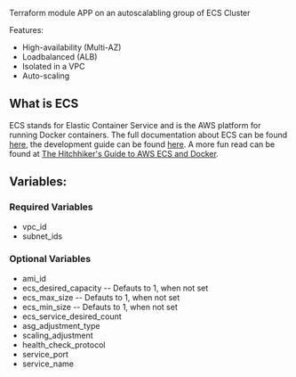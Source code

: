 Terraform module APP on an autoscalabling group of ECS Cluster

Features:
* High-availability (Multi-AZ)
* Loadbalanced (ALB)
* Isolated in a VPC
* Auto-scaling

## What is ECS

ECS stands for Elastic Container Service and is the AWS platform for running Docker containers.
The full documentation about ECS can be found [here](https://aws.amazon.com/ecs/), the development guide can be found [here](http://docs.aws.amazon.com/AmazonECS/latest/developerguide/Welcome.html). A more fun read can be found at [The Hitchhiker's Guide to AWS ECS and Docker](http://start.jcolemorrison.com/the-hitchhikers-guide-to-aws-ecs-and-docker/).



## Variables:

### Required Variables

- vpc_id
- subnet_ids

### Optional Variables

- ami_id
- ecs_desired_capacity      -- Defauts to 1, when not set
- ecs_max_size              -- Defauts to 1, when not set
- ecs_min_size              -- Defauts to 1, when not set
- ecs_service_desired_count
- asg_adjustment_type
- scaling_adjustment
- health_check_protocol
- service_port
- service_name



